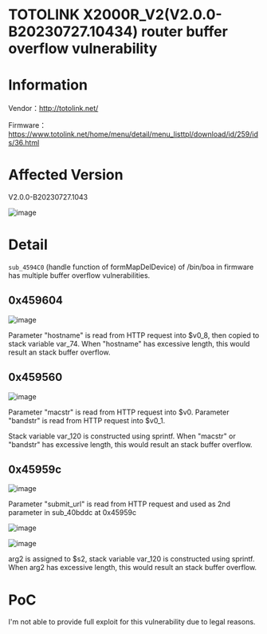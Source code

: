 # TOTOLINK X2000R_V2(V2.0.0-B20230727.10434) router buffer overflow vulnerability

# Information

Vendor：http://totolink.net/

Firmware：https://www.totolink.net/home/menu/detail/menu_listtpl/download/id/259/ids/36.html

# Affected Version

V2.0.0-B20230727.1043

![image](https://github.com/unpWn4bL3/iot-security/assets/13286957/ba105a7d-9687-4b0a-b1f4-cb3b1152720e)

# Detail

`sub_4594C0` (handle function of formMapDelDevice) of /bin/boa in firmware has multiple buffer overflow vulnerabilities.

## 0x459604

![image](https://github.com/unpWn4bL3/iot-security/assets/13286957/2263f40c-e11b-4111-9dec-78cd10af50c4)

Parameter "hostname" is read from HTTP request into $v0_8, then copied to stack variable var_74. When "hostname" has excessive length, this would result an stack buffer overflow.

## 0x459560

![image](https://github.com/unpWn4bL3/iot-security/assets/13286957/4b37f8f4-cd92-41eb-9998-40df2a63e7ed)

Parameter "macstr" is read from HTTP request into $v0. Parameter "bandstr" is read from HTTP request into $v0_1.

Stack variable var_120 is constructed using sprintf. When "macstr" or "bandstr" has excessive length, this would result an stack buffer overflow.

## 0x45959c

![image](https://github.com/unpWn4bL3/iot-security/assets/13286957/14df4eb9-75a5-45e8-9ffe-1bb7feee12f8)

Parameter "submit_url" is read from HTTP request and used as 2nd parameter in sub_40bddc at 0x45959c

![image](https://github.com/unpWn4bL3/iot-security/assets/13286957/450cffab-49a1-478e-a03a-4795a29b271b)

![image](https://github.com/unpWn4bL3/iot-security/assets/13286957/f3876150-b17c-46ae-b45d-c80807b53c05)

arg2 is assigned to $s2, stack variable var_120 is constructed using sprintf. When arg2 has excessive length, this would result an stack buffer overflow.

# PoC

I'm not able to provide full exploit for this vulnerability due to legal reasons.
